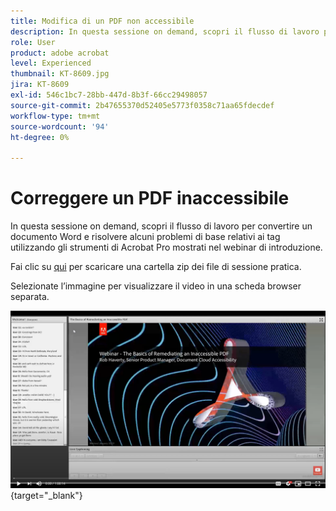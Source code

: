 ```yaml
---
title: Modifica di un PDF non accessibile
description: In questa sessione on demand, scopri il flusso di lavoro per convertire un documento Word e risolvere alcuni problemi di base relativi ai tag utilizzando gli strumenti di Acrobat Pro mostrati nel webinar di introduzione
role: User
product: adobe acrobat
level: Experienced
thumbnail: KT-8609.jpg
jira: KT-8609
exl-id: 546c1bc7-28bb-447d-8b3f-66cc29498057
source-git-commit: 2b47655370d52405e5773f0358c71aa65fdecdef
workflow-type: tm+mt
source-wordcount: '94'
ht-degree: 0%

---
```


# Correggere un PDF inaccessibile

In questa sessione on demand, scopri il flusso di lavoro per convertire un documento Word e risolvere alcuni problemi di base relativi ai tag utilizzando gli strumenti di Acrobat Pro mostrati nel webinar di introduzione.

Fai clic su [qui](../assets/accessibilitysession2.zip) per scaricare una cartella zip dei file di sessione pratica.

Selezionate l’immagine per visualizzare il video in una scheda browser separata.

[![Video della seconda sessione](../assets/Accessibilitysession2_YT.png)](https://youtu.be/eT2IFNszNuk){target="_blank"}
